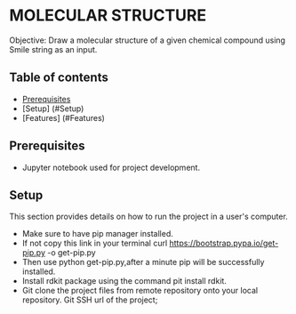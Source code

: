 # MOLECULAR STRUCTURE
Objective: Draw a molecular structure of a given chemical compound using Smile string as an input.
## Table of contents
* [Prerequisites](#Prerequisites)
* [Setup] (#Setup)
* [Features] (#Features)
## Prerequisites
* Jupyter notebook used for project development.
## Setup
This section provides details on how to run the project in a user's computer.
* Make sure to have pip manager installed.
* If not copy this link in your terminal curl https://bootstrap.pypa.io/get-pip.py -o get-pip.py
* Then use python get-pip.py,after a minute pip will be successfully installed.
* Install rdkit package using the command pit install rdkit.
* Git clone the project files from remote repository onto your local repository.
 Git SSH url of the project;
